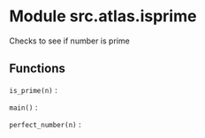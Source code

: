 Module src.atlas.isprime
========================
Checks to see if number is prime

Functions
---------

    
`is_prime(n)`
:   

    
`main()`
:   

    
`perfect_number(n)`
: